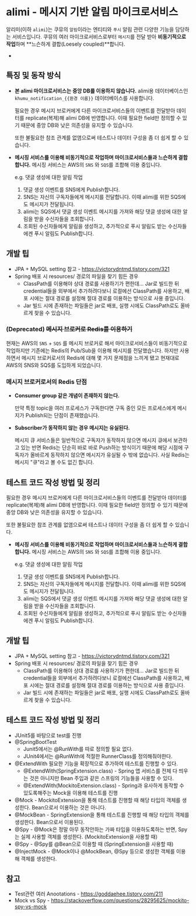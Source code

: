 # alimi - 메시지 기반 알림 마이크로서비스

알리미(이하 `alimi`)는 쿠뮤의 `알림`이라는 엔티티와 `푸시` 알림 관련 다양한 기능을 담당하는 서비스입니다. 쿠뮤의 여러 마이크로서비스로부터 `메시지`를 전달 받아 **비동기적으로 작업**하며 **느슨하게 결합(Loesely coupled)**합니다.

* 

## 특징 및 동작 방식

* **본 alimi 마이크로서비스는 중앙 DB를 이용하지 않습니다.** alimi용 데이터베이스인 `khumu_notification_{{환경 이름}}` 데이터베이스를 사용합니다.

  필요한 경우 메시지 브로커에게 다른 마이크로서비스들의 이벤트를 전달받아 데이터를 replicate(복제)해 alimi DB에 반영합니다. 이때 필요한 field만 정의할 수 있기 때문에 중앙 DB와 낮은 의존성을 유지할 수 있습니다.

  또한 불필요한 참조 관계를 없앰으로써 테스트나 데이터 구성을 좀 더 쉽게 할 수 있습니다.

* **메시징 서비스를 이용해 비동기적으로 작업하며 마이크로서비스들과 느슨하게 결합합니다.** 메시징 서비스는 AWS의 `SNS` 와 `SQS`를 조합해 이용 중입니다.

  e.g. 댓글 생성에 대한 알림 작업

  1. 댓글 생성 이벤트를 SNS에게 Publish합니다.
  2. SNS는 자신의 구독자들에게 메시지를 전달합니다. 이때 alimi를 위한 SQS에도 메시지가 전달됩니다.
  3. alimi는 SQS에서 댓글 생성 이벤트 메시지를 가져와 해당 댓글 생성에 대한 알림을 받을 수신자들을 조회합니다.
  4. 조회된 수신자들에게 알림을 생성하고, 추가적으로 푸시 알림도 받는 수신자들에겐 푸시 알림도 Publish합니다.

## 개발 팁

* JPA + MySQL setting 참고 - https://victorydntmd.tistory.com/321
* Spring 배포 시 resources/ 경로의 파일을 찾기 힘든 경우
  * ClassPath를 이용해야 상대 경로를 사용하기가 편한데... Jar로 빌드한 뒤 credential들을 외부에서 추가하려다보니 로컬에선 ClassPath를 사용하고, 배포 시에는 절대 경로를 설정해 절대 경로를 이용하는 방식으로 사용 중입니다.
  * Jar 빌드 시에 존재하는 파일들은 jar로 배포, 실행 시에도 ClassPath로도 올바르게 찾을 수 있습니다.

### (Deprecated) ~~메시지 브로커로 Redis를 이용하기~~

현재는 AWS의 `SNS` + `SQS` 를 메시지 브로커로 해서 마이크로서비스들이 비동기적으로 작업하지만 기존에는 Redis의 Pub/Sub을 이용해 메시지를 전달했습니다. 하지만 사용하면서 메시지 브로커로서의 Redis에 대해 몇 가지 문제점을 느끼게 됐고 현재대로 AWS의 SNS와 SQS를 도입하게 되었습니다.

### 메시지 브로커로서의 Redis 단점

* **Consumer group 같은 개념이 존재하지 않는다.** 

  만약 특정 topic을 여러 프로세스가 구독한다면 구독 중인 모든 프로세스에게 메시지가 Publish되는 단점이 존재했습니다.

* **Subscriber가 동작하지 않는 경우 메시지는 유실된다.**

  메시지 큐 서비스들은 일반적으로 구독자가 동작하지 않으면 메시지 큐에서 보관하고 있는 반면 Redis는 단순히 바로 바로 Push하는 방식이기 때문에 해당 시점에 구독자가 올바르게 동작하지 않으면 메시지가 유실될 수 밖에 없습니다. 사실 Redis는 메시지 "큐"라고 볼 수도 없긴 합니다.

## 테스트 코드 작성 방법 및 정리

  필요한 경우 메시지 브로커에게 다른 마이크로서비스들의 이벤트를 전달받아 데이터를 replicate(복제)해 alimi DB에 반영합니다. 이때 필요한 field만 정의할 수 있기 때문에 중앙 DB와 낮은 의존성을 유지할 수 있습니다.

  또한 불필요한 참조 관계를 없앰으로써 테스트나 데이터 구성을 좀 더 쉽게 할 수 있습니다.

* **메시징 서비스를 이용해 비동기적으로 작업하며 마이크로서비스들과 느슨하게 결합합니다.** 메시징 서비스는 AWS의 `SNS` 와 `SQS`를 조합해 이용 중입니다.

  e.g. 댓글 생성에 대한 알림 작업

  1. 댓글 생성 이벤트를 SNS에게 Publish합니다.
  2. SNS는 자신의 구독자들에게 메시지를 전달합니다. 이때 alimi를 위한 SQS에도 메시지가 전달됩니다.
  3. alimi는 SQS에서 댓글 생성 이벤트 메시지를 가져와 해당 댓글 생성에 대한 알림을 받을 수신자들을 조회합니다.
  4. 조회된 수신자들에게 알림을 생성하고, 추가적으로 푸시 알림도 받는 수신자들에겐 푸시 알림도 Publish합니다.

## 개발 팁

* JPA + MySQL setting 참고 - https://victorydntmd.tistory.com/321
* Spring 배포 시 resources/ 경로의 파일을 찾기 힘든 경우
  * ClassPath를 이용해야 상대 경로를 사용하기가 편한데... Jar로 빌드한 뒤 credential들을 외부에서 추가하려다보니 로컬에선 ClassPath를 사용하고, 배포 시에는 절대 경로를 설정해 절대 경로를 이용하는 방식으로 사용 중입니다.
  * Jar 빌드 시에 존재하는 파일들은 jar로 배포, 실행 시에도 ClassPath로도 올바르게 찾을 수 있습니다.

## 테스트 코드 작성 방법 및 정리

* JUnit5를 바탕으로 test를 진행
* @SpringBootTest
  * Junit5에서는 @RunWith를 따로 정의할 필요 없다.
  * JUnit4에서는 @RunWith에 적절한 RunnerClass를 정의해줘야한다.
* @ExtendWith 필요한 기능을 확장적으로 추가하여 테스트를 진행할 수 있다.
  * @ExtendWith(SpringExtension.class) - Spring 앱 서비스를 전체 다 띄우는 것은 아니지만 Bean 주입과 같은
  스프링의 기능들을 사용할 수 있다.
  * @ExtendWith(MockitoExtension.class) - Spring과 유사하게 동작할 수 있도록해주는 Mock을 이용해 테스트를 진행
* @Mock - MockitoExtension을 통해 테스트를 진행할 때 해당 타입의 객체를 생성한다. Bean으로서 이용하는 것은 아니다.
* @MockBean - SpringExtension을 통해 테스트를 진행할 때 해당 타입의 객체를 생성한다. Bean으로서 이용된다.
* @Spy - @Mock은 정말 아무 동작안하는 가짜 타입을 이용하도록하는 반면, Spy는 실제 사용할 객체를 생성한다. (MockitoExtension을 사용할 때)
* @Spy - @Spy를 @Bean으로 이용할 때 (SpringExtension을 사용할 때)
* @InjectMock - @Mock이나 @MockBean, @Spy 등으로 생성한 객체를 이용해 객체를 생성한다.

## 참고
* Test관련 여러 Anootations - https://goddaehee.tistory.com/211
* Mock vs Spy - https://stackoverflow.com/questions/28295625/mockito-spy-vs-mock
